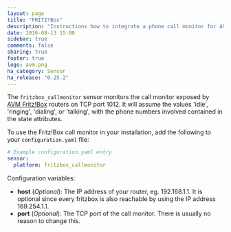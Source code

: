 ```yaml
---
layout: page
title: "FRITZ!Box"
description: "Instructions how to integrate a phone call monitor for AVM FRITZ!Box routers into Home Assistant."
date: 2016-08-13 15:00
sidebar: true
comments: false
sharing: true
footer: true
logo: avm.png
ha_category: Sensor
ha_release: "0.25.2"
---
```



The `fritzbox_callmonitor` sensor monitors the call monitor exposed by [AVM Fritz!Box](http://avm.de/produkte/fritzbox/) routers
on TCP port 1012. It will assume the values 'idle', 'ringing', 'dialing', or 'talking',
with the phone numbers involved contained in the state attributes.

To use the Fritz!Box call monitor in your installation, add the following to your `configuration.yaml` file:

```yaml
# Example configuration.yaml entry
sensor:
  platform: fritzbox_callmonitor
```

Configuration variables:

- **host** (*Optional*): The IP address of your router, eg. 192.168.1.1. It is optional since every fritzbox is also reachable by using the IP address 169.254.1.1.
- **port** (*Optional*): The TCP port of the call monitor. There is usually no reason to change this.

